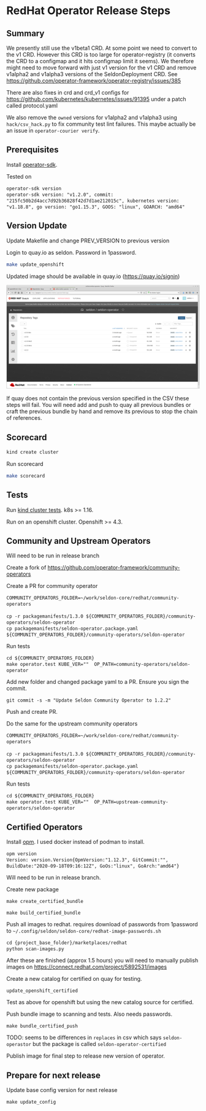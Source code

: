 # RedHat Operator Release Steps

## Summary

We presently still use the v1beta1 CRD. At some point we need to convert to the v1 CRD. However this CRD is too large for operator-registry (it converts the CRD to a configmap and it hits configmap limit it seems). We therefore might need to move forward with just v1 version for the v1 CRD and remove v1alpha2 and v1alpha3 versions of the SeldonDeployment CRD. See https://github.com/operator-framework/operator-registry/issues/385

There are also fixes in crd and crd_v1 configs for https://github.com/kubernetes/kubernetes/issues/91395 under a patch called protocol.yaml

We also remove the `owned` versions for v1alpha2 and v1alpha3 using `hack/csv_hack.py` to fix community test lint failures. This maybe actually be an issue in `operator-courier verify`.

## Prerequisites

Install [operator-sdk](https://sdk.operatorframework.io/).

Tested on

```
operator-sdk version
operator-sdk version: "v1.2.0", commit: "215fc50b2d4acc7d92b36828f42d7d1ae212015c", kubernetes version: "v1.18.8", go version: "go1.15.3", GOOS: "linux", GOARCH: "amd64"
```


## Version Update

Update Makefile and change PREV_VERSION to previous version

Login to quay.io as seldon. Password in 1password. 

```bash
make update_openshift
```

Updated image should be available in quay.io (https://quay.io/signin)

![quay-seldon](quay-seldon.png)

If quay does not contain the previous version specified in the CSV these steps will fail. You will need add and push to quay all previous bundles or craft the previous bundle by hand and remove its previous to stop the chain of references.

## Scorecard

```bash
kind create cluster
```

Run scorecard

```bash
make scorecard
```

## Tests

Run [kind cluster tests](./openshift/tests/README.md). k8s >= 1.16.

Run on an openshift cluster. Openshift >= 4.3.

## Community and Upstream Operators

Will need to be run in release branch

Create a fork of https://github.com/operator-framework/community-operators

Create a PR for community operator

```
COMMUNITY_OPERATORS_FOLDER=~/work/seldon-core/redhat/community-operators

cp -r packagemanifests/1.3.0 ${COMMUNITY_OPERATORS_FOLDER}/community-operators/seldon-operator
cp packagemanifests/seldon-operator.package.yaml ${COMMUNITY_OPERATORS_FOLDER}/community-operators/seldon-operator
```

Run tests

```
cd ${COMMUNITY_OPERATORS_FOLDER}
make operator.test KUBE_VER=""  OP_PATH=community-operators/seldon-operator
```

Add new folder and changed package yaml to a PR. Ensure you sign the commit.

```
git commit -s -m "Update Seldon Community Operator to 1.2.2"
```

Push and create PR.

Do the same for the upstream community operators

```
COMMUNITY_OPERATORS_FOLDER=~/work/seldon-core/redhat/community-operators

cp -r packagemanifests/1.3.0 ${COMMUNITY_OPERATORS_FOLDER}/community-operators/seldon-operator
cp packagemanifests/seldon-operator.package.yaml ${COMMUNITY_OPERATORS_FOLDER}/community-operators/seldon-operator
```

Run tests

```
cd ${COMMUNITY_OPERATORS_FOLDER}
make operator.test KUBE_VER=""  OP_PATH=upstream-community-operators/seldon-operator
```

## Certified Operators

Install [opm](https://docs.openshift.com/container-platform/4.6/cli_reference/opm-cli.html#opm-cli). I used docker instead of podman to install.

```
opm version
Version: version.Version{OpmVersion:"1.12.3", GitCommit:"", BuildDate:"2020-09-18T09:16:12Z", GoOs:"linux", GoArch:"amd64"}
```

Will need to be run in release branch.

Create new package

```
make create_certified_bundle
```

```
make build_certified_bundle
```


Push all images to redhat. requires download of passwords from 1password to `~/.config/seldon/seldon-core/redhat-image-passwords.sh`

```
cd {project_base_folder}/marketplaces/redhat
python scan-images.py
```

After these are finished (approx 1.5 hours) you will need to manually publish images on https://connect.redhat.com/project/5892531/images


Create a new catalog for certified on quay for testing.

```
update_openshift_certified
```

Test as above for openshift but using the new catalog source for certified. 


Push bundle image to scanning and tests. Also needs passwords.

```
make bundle_certified_push
```

TODO: seems to be differences in `replaces` in csv which says `seldon-operastor` but the package is called `seldon-operator-certified`

Publish image for final step to release new version of operator.

## Prepare for next release

Update base config version for next release

```
make update_config
```

